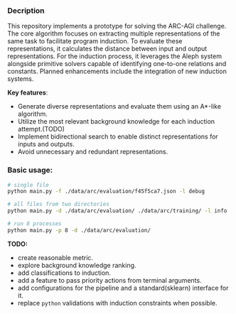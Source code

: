 ### Decription

This repository implements a prototype for solving the ARC-AGI challenge.
The core algorithm focuses on extracting multiple representations of the same task to facilitate program induction. To evaluate these representations, it calculates the distance between input and output representations. For the induction process, it leverages the Aleph system alongside primitive solvers capable of identifying one-to-one relations and constants. Planned enhancements include the integration of new induction systems.

**Key features**:
- Generate diverse representations and evaluate them using an A*-like algorithm.
- Utilize the most relevant background knowledge for each induction attempt.(TODO)
- Implement bidirectional search to enable distinct representations for inputs and outputs.
- Avoid unnecessary and redundant representations.



### Basic usage:
```bash
# single file
python main.py -f ./data/arc/evaluation/f45f5ca7.json -l debug
```

```bash
# all files from two directories
python main.py -d ./data/arc/evaluation/ ./data/arc/training/ -l info
```

```bash
# run 8 processes
python main.py -p 8 -d ./data/arc/evaluation/
```

**TODO:**
- create reasonable metric.
- explore background knowledge ranking.
- add classifications to induction.
- add a feature to pass priority actions from terminal arguments.
- add configurations for the pipeline and a standard(sklearn) interface for it.
- replace `python` validations with induction constraints when possible.